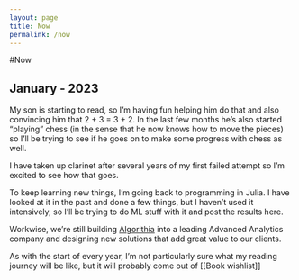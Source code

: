 ```yaml
---
layout: page
title: Now
permalink: /now
---
```


#Now

## January - 2023

My son is starting to read, so I’m having fun helping him do that and also convincing him that 2 + 3 = 3 + 2. In the last few months he’s also started “playing” chess (in the sense that he now knows how to move the pieces) so I’ll be trying to see if he goes on to make some progress with chess as well.

I have taken up clarinet after several years of my first failed attempt so I’m excited to see how that goes.

To keep learning new things, I’m going back to programming in Julia. I have looked at it in the past and done a few things, but I haven’t used it intensively, so I’ll be trying to do ML stuff with it and post the results here.

Workwise, we’re still building [Algorithia](https://www.algorithia.com/) into a leading Advanced Analytics company and designing new solutions that add great value to our clients.

As with the start of every year, I’m not particularly sure what my reading journey will be like, but it will probably come out of [[Book wishlist]]





